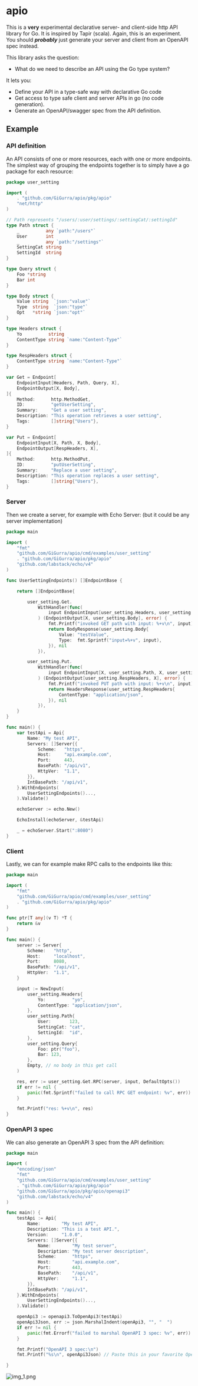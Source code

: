 # apio

This is a **very** experimental declarative server- and client-side http API library for Go.
It is inspired by Tapir (scala). Again, this is an experiment. You should **_probably_** just generate your server and
client from an OpenAPI spec instead.

This library asks the question:

* What do we need to describe an API using the Go type system?

It lets you:

* Define your API in a type-safe way with declarative Go code
* Get access to type safe client and server APIs in go (no code generation).
* Generate an OpenAPI/swagger spec from the API definition.

## Example

### API definition

An API consists of one or more resources, each with one or more endpoints.
The simplest way of grouping the endpoints together is to simply have a go
package for each resource:

```go
package user_setting

import (
	. "github.com/GiGurra/apio/pkg/apio"
	"net/http"
)

// Path represents "/users/:user/settings/:settingCat/:settingId"
type Path struct {
	_          any `path:"/users"`
	User       int
	_          any `path:"/settings"`
	SettingCat string
	SettingId  string
}

type Query struct {
	Foo *string
	Bar int
}

type Body struct {
	Value string  `json:"value"`
	Type  string  `json:"type"`
	Opt   *string `json:"opt"`
}

type Headers struct {
	Yo          string
	ContentType string `name:"Content-Type"`
}

type RespHeaders struct {
	ContentType string `name:"Content-Type"`
}

var Get = Endpoint[
	EndpointInput[Headers, Path, Query, X],
	EndpointOutput[X, Body],
]{
	Method:      http.MethodGet,
	ID:          "getUserSetting",
	Summary:     "Get a user setting",
	Description: "This operation retrieves a user setting",
	Tags:        []string{"Users"},
}

var Put = Endpoint[
	EndpointInput[X, Path, X, Body],
	EndpointOutput[RespHeaders, X],
]{
	Method:      http.MethodPut,
	ID:          "putUserSetting",
	Summary:     "Replace a user setting",
	Description: "This operation replaces a user setting",
	Tags:        []string{"Users"},
}

```

### Server

Then we create a server, for example with Echo Server:
(but it could be any server implementation)

```go
package main

import (
	"fmt"
	"github.com/GiGurra/apio/cmd/examples/user_setting"
	. "github.com/GiGurra/apio/pkg/apio"
	"github.com/labstack/echo/v4"
)

func UserSettingEndpoints() []EndpointBase {

	return []EndpointBase{

		user_setting.Get.
			WithHandler(func(
				input EndpointInput[user_setting.Headers, user_setting.Path, user_setting.Query, X],
			) (EndpointOutput[X, user_setting.Body], error) {
				fmt.Printf("invoked GET path with input: %+v\n", input)
				return BodyResponse(user_setting.Body{
					Value: "testValue",
					Type:  fmt.Sprintf("input=%+v", input),
				}), nil
			}),

		user_setting.Put.
			WithHandler(func(
				input EndpointInput[X, user_setting.Path, X, user_setting.Body],
			) (EndpointOutput[user_setting.RespHeaders, X], error) {
				fmt.Printf("invoked PUT path with input: %+v\n", input)
				return HeadersResponse(user_setting.RespHeaders{
					ContentType: "application/json",
				}), nil
			}),
	}
}

func main() {
	var testApi = Api{
		Name: "My test API",
		Servers: []Server{{
			Scheme:   "https",
			Host:     "api.example.com",
			Port:     443,
			BasePath: "/api/v1",
			HttpVer:  "1.1",
		}},
		IntBasePath: "/api/v1",
	}.WithEndpoints(
		UserSettingEndpoints()...,
	).Validate()

	echoServer := echo.New()

	EchoInstall(echoServer, &testApi)

	_ = echoServer.Start(":8080")
}


```

### Client

Lastly, we can for example make RPC calls to the endpoints like this:

```go
package main

import (
	"fmt"
	"github.com/GiGurra/apio/cmd/examples/user_setting"
	. "github.com/GiGurra/apio/pkg/apio"
)

func ptr[T any](v T) *T {
	return &v
}

func main() {
	server := Server{
		Scheme:   "http",
		Host:     "localhost",
		Port:     8080,
		BasePath: "/api/v1",
		HttpVer:  "1.1",
	}

	input := NewInput(
		user_setting.Headers{
			Yo:          "yo",
			ContentType: "application/json",
		},
		user_setting.Path{
			User:       123,
			SettingCat: "cat",
			SettingId:  "id",
		},
		user_setting.Query{
			Foo: ptr("foo"),
			Bar: 123,
		},
		Empty, // no body in this get call
	)

	res, err := user_setting.Get.RPC(server, input, DefaultOpts())
	if err != nil {
		panic(fmt.Sprintf("failed to call RPC GET endpoint: %v", err))
	}

	fmt.Printf("res: %+v\n", res)
}

```

### OpenAPI 3 spec

We can also generate an OpenAPI 3 spec from the API definition:

```go
package main

import (
	"encoding/json"
	"fmt"
	"github.com/GiGurra/apio/cmd/examples/user_setting"
	. "github.com/GiGurra/apio/pkg/apio"
	"github.com/GiGurra/apio/pkg/apio/openapi3"
	"github.com/labstack/echo/v4"
)

func main() {
	testApi := Api{
		Name:        "My test API",
		Description: "This is a test API.",
		Version:     "1.0.0",
		Servers: []Server{{
			Name:        "My test server",
			Description: "My test server description",
			Scheme:      "https",
			Host:        "api.example.com",
			Port:        443,
			BasePath:    "/api/v1",
			HttpVer:     "1.1",
		}},
		IntBasePath: "/api/v1",
	}.WithEndpoints(
		UserSettingEndpoints()...,
	).Validate()

	openApi3 := openapi3.ToOpenApi3(testApi)
	openApi3Json, err := json.MarshalIndent(openApi3, "", "  ")
	if err != nil {
		panic(fmt.Errorf("failed to marshal OpenAPI 3 spec: %v", err))
	}

	fmt.Printf("OpenAPI 3 spec:\n")
	fmt.Printf("%s\n", openApi3Json) // Paste this in your favorite OpenAPI 3 editor

}


```

![img_1.png](img_1.png)

